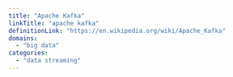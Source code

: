 ```yaml
---
title: "Apache Kafka"
linkTitle: "apache kafka"
definitionLink: "https://en.wikipedia.org/wiki/Apache_Kafka"
domains:
  - "big data"
categories:
  - "data streaming"
---
```

